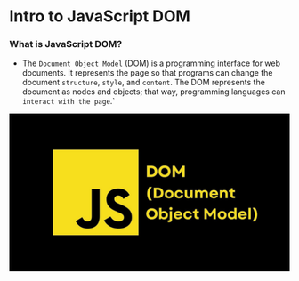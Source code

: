 # Intro to JavaScript DOM

### What is JavaScript DOM?

- The `Document Object Model` (DOM) is a programming interface for web documents. It represents the page so that programs can change the document `structure`, `style`, and `content`. The DOM represents the document as nodes and objects; that way, programming languages can `interact with the page`.`

![alt text](/src/image.png)
